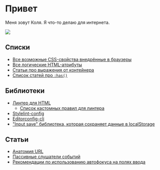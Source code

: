 # Привет
Меня зовут Коля. Я что-то делаю для интернета.

![](https://github-profile-summary-cards.vercel.app/api/cards/profile-details?username=nikolai-shabalin&theme=github)

## Списки
- [Все возможные CSS-свойства внедрённые в браузеры](https://nikolai-shabalin.github.io/css-properties/)
- [Все логические HTML-атрибуты](https://gist.github.com/nikolai-shabalin/2c0b290d61934ddab43c36de803df1b1)
- [Статьи про выражения от контейнера](https://github.com/nikolai-shabalin/awesome-container-queries)
- [Список статей про `:has()`](https://github.com/nikolai-shabalin/-has-)

## Библиотеки
- [Линтер для HTML](https://github.com/htmlacademy/linthtml-config-htmlacademy)
  - [Список кастомных правил для линтера](https://github.com/htmlacademy/linthtml-rules-htmlacademy/blob/main/docs/list-of-rules.md)
- [Stylelint-config](https://github.com/htmlacademy/stylelint-config-htmlacademy)
- [Editorconfig-cli](https://github.com/htmlacademy/editorconfig-cli)
- ["Input save" библиотека, которая сохраняет данные в localStorage](https://github.com/nikolai-shabalin/input-save)

## Статьи
- [Анатомия URL](https://gist.github.com/nikolai-shabalin/33044ad95bfb60fee55235fadf1172ec)
- [Пассивные слушатели событий](https://gist.github.com/nikolai-shabalin/638730a5a3df21066c215d58fb835308)
- [Рекомендации по использованию автофокуса на полях ввода](https://github.com/htmlacademy/autofocus)

<!--
**nikolai-shabalin/nikolai-shabalin** is a ✨ _special_ ✨ repository because its `README.md` (this file) appears on your GitHub profile.

Here are some ideas to get you started:

- 🔭 I’m currently working on ...
- 🌱 I’m currently learning ...
- 👯 I’m looking to collaborate on ...
- 🤔 I’m looking for help with ...
- 💬 Ask me about ...
- 📫 How to reach me: ...
- 😄 Pronouns: ...
- ⚡ Fun fact: ...
-->
